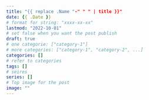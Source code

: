 ```yaml
---
title: "{{ replace .Name "-" " " | title }}"
date: {{ .Date }}
# format for string: "xxxx-xx-xx"
lastmod: "2022-10-01"
# set false when you want the post publish
draft: true
# one categorie: ["category-1"] 
# more categories: ["category-1", "category-2", ...]
categories: []
# refer to categories
tags: []
# seires
series: []
# Top image for the post
image: ""
---
```



<!--more-->

